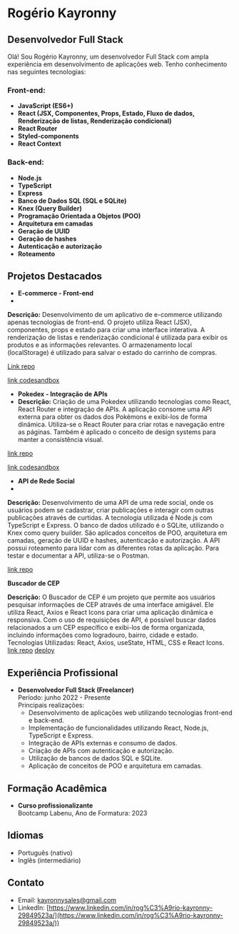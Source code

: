 # Rogério Kayronny

## Desenvolvedor Full Stack

Olá! Sou Rogério Kayronny, um desenvolvedor Full Stack com ampla experiência em desenvolvimento de aplicações web. Tenho conhecimento nas seguintes tecnologias:

### Front-end:

- **JavaScript (ES6+)**
- **React (JSX, Componentes, Props, Estado, Fluxo de dados, Renderização de listas, Renderização condicional)**
- **React Router**
- **Styled-components**
- **React Context**

### Back-end:

- **Node.js**
- **TypeScript**
- **Express**
- **Banco de Dados SQL (SQL e SQLite)**
- **Knex (Query Builder)**
- **Programação Orientada a Objetos (POO)**
- **Arquitetura em camadas**
- **Geração de UUID**
- **Geração de hashes**
- **Autenticação e autorização**
- **Roteamento**

## Projetos Destacados

- **E-commerce - Front-end**
- 
 **Descrição:**
  Desenvolvimento de um aplicativo de e-commerce utilizando apenas tecnologias de front-end. O projeto utiliza React (JSX), componentes, props e estado para criar uma interface interativa. A renderização de listas e renderização condicional é utilizada para exibir os produtos e as informações relevantes. O armazenamento local (localStorage) é utilizado para salvar o estado do carrinho de compras.

[Link repo](https://github.com/Kayronny123/E-COMMERCE)
  
 [link codesandbox](https://codesandbox.io/s/github/Kayronny123/E-COMMERCE)

- **Pokedex - Integração de APIs**
-   
  **Descrição:**
  Criação de uma Pokedex utilizando tecnologias como React, React Router e integração de APIs. A aplicação consome uma API externa para obter os dados dos Pokémons e exibi-los de forma dinâmica. Utiliza-se o React Router para criar rotas e navegação entre as páginas. Também é aplicado o conceito de design systems para manter a consistência visual.
  
 [link repo](https://github.com/Kayronny123/Project-Pokedex)
  
 [link codesandbox](https://codesandbox.io/s/github/Kayronny123/Project-Pokedex)

- **API de Rede Social**
- 
 **Descrição:**
  Desenvolvimento de uma API de uma rede social, onde os usuários podem se cadastrar, criar publicações e interagir com outras publicações através de curtidas. A tecnologia utilizada é Node.js com TypeScript e Express. O banco de dados utilizado é o SQLite, utilizando o Knex como query builder. São aplicados conceitos de POO, arquitetura em camadas, geração de UUID e hashes, autenticação e autorização. A API possui roteamento para lidar com as diferentes rotas da aplicação. Para testar e documentar a API, utiliza-se o Postman.
  
 [link repo](https://github.com/Kayronny123/projeto-labook-backend)
 
 **Buscador de CEP**

**Descrição:** 
O Buscador de CEP é um projeto que permite aos usuários pesquisar informações de CEP através de uma interface amigável. Ele utiliza React, Axios e React Icons para criar uma aplicação dinâmica e responsiva. Com o uso de requisições de API, é possível buscar dados relacionados a um CEP específico e exibi-los de forma organizada, incluindo informações como logradouro, bairro, cidade e estado. Tecnologias Utilizadas: React, Axios, useState, HTML, CSS e React Icons.
[link repo](https://github.com/Kayronny123/buscador-cep)
[deploy](https://buscador-gamma.vercel.app/)


## Experiência Profissional

- **Desenvolvedor Full Stack (Freelancer)**  
  Período: junho 2022 - Presente  
  Principais realizações:
  - Desenvolvimento de aplicações web utilizando tecnologias front-end e back-end.
  - Implementação de funcionalidades utilizando React, Node.js, TypeScript e Express.
  - Integração de APIs externas e consumo de dados.
  - Criação de APIs com autenticação e autorização.
  - Utilização de bancos de dados SQL e SQLite.
  - Aplicação de conceitos de POO e arquitetura em camadas.

## Formação Acadêmica

- **Curso profissionalizante**  
  Bootcamp Labenu, Ano de Formatura: 2023

## Idiomas

- Português (nativo)
- Inglês (intermediário)

## Contato

- Email: [kayronnysales@gmail.com](mailto:kayronnysales@gmail.com)
- LinkedIn: [https://www.linkedin.com/in/rog%C3%A9rio-kayronny-29849523a/](https://www.linkedin.com/in/rog%C3%A9rio-kayronny-29849523a/))
